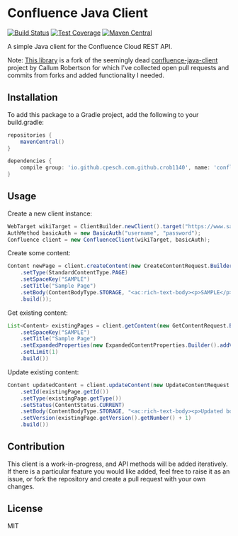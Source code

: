 # Confluence Java Client
[![Build Status](https://travis-ci.com/cpesch/confluence-java-client.svg?branch=master)](https://travis-ci.com/cpesch/confluence-java-client)
[![Test Coverage](https://codecov.io/gh/cpesch/confluence-java-client/branch/master/graph/badge.svg)](https://codecov.io/gh/cpesch/confluence-java-client)
[![Maven Central](https://maven-badges.herokuapp.com/maven-central/io.github.cpesch.com.github.crob1140/confluence-java-client/badge.svg)](https://maven-badges.herokuapp.com/maven-central/io.github.cpesch.com.github.crob1140/confluence-java-client)

A simple Java client for the Confluence Cloud REST API.

Note: [This library](https://github.com/cpesch/confluence-java-client) 
is a fork of the seemingly dead 
[confluence-java-client](https://github.com/crob1140/confluence-java-client) 
project by Callum Robertson for which I've collected open pull 
requests and commits from forks and added functionality I needed.

## Installation

To add this package to a Gradle project, add the following to your build.gradle:
```groovy
repositories {
    mavenCentral()
}

dependencies {
    compile group: 'io.github.cpesch.com.github.crob1140', name: 'confluence-java-client', version: '1.1.0'
}
```

## Usage

Create a new client instance:
```java
WebTarget wikiTarget = ClientBuilder.newClient().target("https://www.sample.atlassian.net/wiki");
AuthMethod basicAuth = new BasicAuth("username", "password");
Confluence client = new ConfluenceClient(wikiTarget, basicAuth);
```

Create some content:
```java
Content newPage = client.createContent(new CreateContentRequest.Builder()
    .setType(StandardContentType.PAGE)
    .setSpaceKey("SAMPLE")
    .setTitle("Sample Page")
    .setBody(ContentBodyType.STORAGE, "<ac:rich-text-body><p>SAMPLE</p></ac:rich-text-body>")
    .build());
```

Get existing content:
```java
List<Content> existingPages = client.getContent(new GetContentRequest.Builder()
    .setSpaceKey("SAMPLE")
    .setTitle("Sample Page")
    .setExpandedProperties(new ExpandedContentProperties.Builder().addVersion().build())
    .setLimit(1)
    .build())
```

Update existing content:
```java
Content updatedContent = client.updateContent(new UpdateContentRequest.Builder()
    .setId(existingPage.getId())
    .setType(existingPage.getType())
    .setStatus(ContentStatus.CURRENT)
    .setBody(ContentBodyType.STORAGE, "<ac:rich-text-body><p>Updated body</p></ac:rich-text-body>")
    .setVersion(existingPage.getVersion().getNumber() + 1)
    .build())
```

## Contribution
This client is a work-in-progress, and API methods will be added iteratively.
If there is a particular feature you would like added, feel free to raise it as an issue, or fork the repository and create a pull request with your own changes.

## License
MIT
